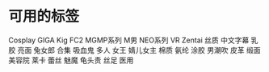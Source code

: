 # 可用的标签

Cosplay
GIGA
Kig
FC2
MGMP系列
M男
NEO系列
VR
Zentai
丝质
中文字幕
乳胶
亮面
兔女郎
合集
吸血鬼
多人
女王
婧儿女主
棉质
氨纶
涂胶
男潮吹
皮革
缎面
美容院
莱卡
蕾丝
魅魔
龟头责
丝足
医用